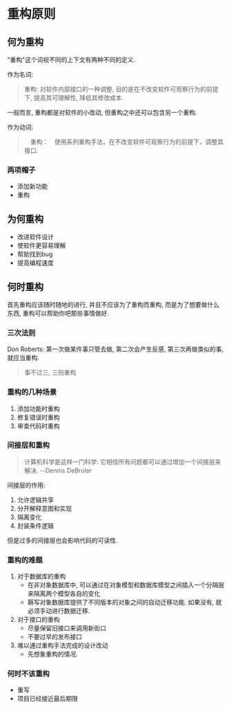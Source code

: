 # 重构原则

## 何为重构

"重构"这个词视不同的上下文有两种不同的定义. 

作为名词:

> 重构: 对软件内部接口的一种调整, 目的是在不改变软件可观察行为的前提下, 提高其可理解性, 降低其修改成本.

一般而言, 重构都是对软件的小改动, 但重构之中还可以包含另一个重构. 

作为动词:

>　重构：　使用系列重构手法，在不改变软件可观察行为的前提下，调整其接口.

### 两项帽子

- 添加新功能
- 重构

## 为何重构

- 改进软件设计
- 使软件更容易理解
- 帮助找到bug
- 提高编程速度

## 何时重构

首先重构应该随时随地的进行, 并且不应该为了重构而重构, 而是为了想要做什么东西, 重构可以帮助你吧那些事情做好. 

### 三次法则

Don Roberts: 第一次做某件事只管去做, 第二次会产生反感, 第三次再做类似的事, 就应当重构.

> 事不过三, 三则重构

### 重构的几种场景

1. 添加功能时重构
2. 修复错误时重构
3. 审查代码时重构

### 间接层和重构

> 计算机科学是这样一门科学: 它相信所有问题都可以通过增加一个间接层来解决. --Dennis DeBruler

间接层的作用:

1. 允许逻辑共享
2. 分开解释意图和实现
3. 隔离变化
4. 封装条件逻辑

但是过多的间接层也会影响代码的可读性. 

### 重构的难题

1. 对于数据库的重构
   - 在非对象数据库中, 可以通过在对象模型和数据库模型之间插入一个分隔层来隔离两个模型各自的变化
   - 耨写对象数据库提供了不同版本的对象之间的自动迁移功能. 如果没有, 就必须手动进行数据迁移.
2. 对于接口的重构
   - 尽量保留旧接口来调用新街口
   - 不要过早的发布接口
3. 难以通过重构手法完成的设计改动
   - 先想象重构的情况.
  
### 何时不该重构

- 重写
- 项目已经接近最后期限

